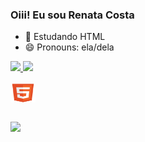 ### Oiii!   Eu sou Renata Costa 


- 🌱 Estudando HTML
- 😄 Pronouns: ela/dela


 <a href="https://github.com/Ray-Costa">
  <img height="180em"  src="https://github-readme-stats.vercel.app/api?username=Ray-Costa&show_icons=true&theme=dracula&include_all_commits=true&count_private=true"/>
  <img height="180em"  src="https://github-readme-stats.vercel.app/api/top-langs/?username=Ray-Costa&layout=compact&langs_count=7&theme=dracula"/>
</div>

<div style="display: inline_block"><br>
  <img align="center" alt="Ray-HTML" height="30" width="40" src="https://raw.githubusercontent.com/devicons/devicon/master/icons/html5/html5-original.svg">
  </div> <br>
  
  <div> 
  
  <a href="https://www.linkedin.com/in/" target="_blank"><img src="https://img.shields.io/badge/-LinkedIn-%230077B5?style=for-the-badge&logo=linkedin&logoColor=white" target="_blank"></a> 
 
 
</div>
 
  

